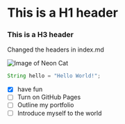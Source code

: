 # This is a H1 header
### This is a H3 header
Changed the headers in index.md

![Image of Neon Cat](https://cdn.vox-cdn.com/thumbor/WbjC4KbwavUienc3q7DEIn1xMsg=/0x0:1440x900/1200x628/filters:focal(697x524:698x525)/cdn.vox-cdn.com/uploads/chorus_asset/file/22310830/NmJgg.jpg)

``` java
String hello = "Hello World!";
```
- [x] have fun
- [ ] Turn on GitHub Pages
- [ ] Outline my portfolio
- [ ] Introduce myself to the world
